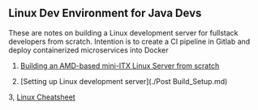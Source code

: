 ## Linux Dev Environment for Java Devs

These are notes on building a Linux development server for fullstack developers from scratch. Intention is to create a CI pipeline in Gitlab and deploy containerized microservices into Docker

1. [Building an AMD-based mini-ITX Linux Server from scratch](./AMD_Linux_Build.md)

2. [Setting up Linux development server](./Post Build_Setup.md)

3, [Linux Cheatsheet](./linux.md)
